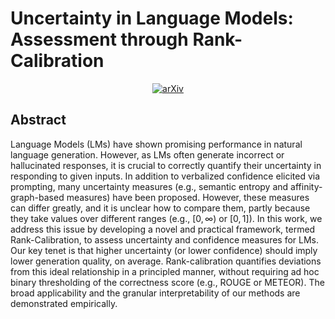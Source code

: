 # **Uncertainty in Language Models: Assessment through Rank-Calibration**
<div align="center">

[![arXiv](https://img.shields.io/badge/cs.LG-arXiv%3A2310.03957-b31b1b)](https://arxiv.org/abs/2404.03163)

</div>

## Abstract
Language Models (LMs) have shown promising performance in natural language generation. However, as LMs often generate incorrect or hallucinated responses, it is crucial to correctly quantify their uncertainty in responding to given inputs. In addition to verbalized confidence elicited via prompting, many uncertainty measures (e.g., semantic entropy and affinity-graph-based measures) have been proposed. However, these measures can differ greatly, and it is unclear how to compare them, partly because they take values over different ranges (e.g., $[0,\infty)$ or $[0,1]$). In this work, we address this issue by developing a novel and practical framework, termed Rank-Calibration, to assess uncertainty and confidence measures for LMs. Our key tenet is that higher uncertainty (or lower confidence) should imply lower generation quality, on average. Rank-calibration quantifies deviations from this ideal relationship in a principled manner, without requiring ad hoc binary thresholding of the correctness score (e.g., ROUGE or METEOR). The broad applicability and the granular interpretability of our methods are demonstrated empirically.
